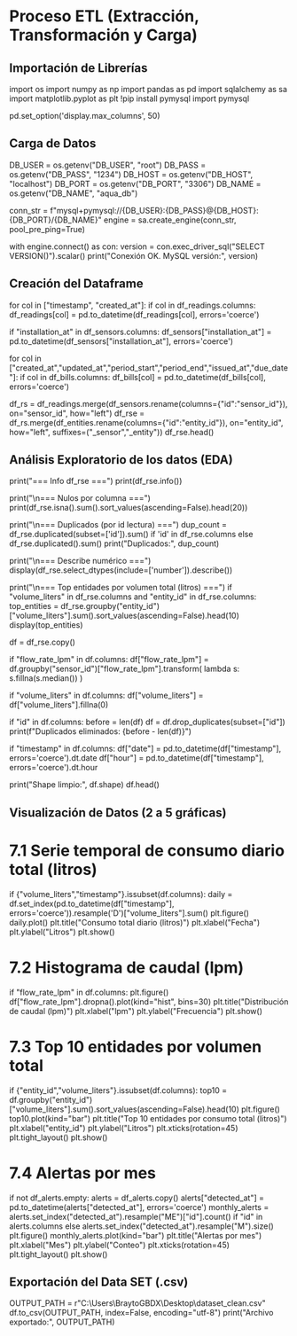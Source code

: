 # Proceso ETL (Extracción, Transformación y Carga)

## Importación de Librerías
import os
import numpy as np
import pandas as pd
import sqlalchemy as sa
import matplotlib.pyplot as plt
!pip install pymysql
import pymysql

pd.set_option('display.max_columns', 50)

## Carga de Datos
DB_USER = os.getenv("DB_USER", "root")
DB_PASS = os.getenv("DB_PASS", "1234")
DB_HOST = os.getenv("DB_HOST", "localhost")
DB_PORT = os.getenv("DB_PORT", "3306")
DB_NAME = os.getenv("DB_NAME", "aqua_db")

conn_str = f"mysql+pymysql://{DB_USER}:{DB_PASS}@{DB_HOST}:{DB_PORT}/{DB_NAME}"
engine = sa.create_engine(conn_str, pool_pre_ping=True)

with engine.connect() as con:
    version = con.exec_driver_sql("SELECT VERSION()").scalar()
print("Conexión OK. MySQL versión:", version)

## Creación del Dataframe
for col in ["timestamp", "created_at"]:
    if col in df_readings.columns:
        df_readings[col] = pd.to_datetime(df_readings[col], errors='coerce')

if "installation_at" in df_sensors.columns:
    df_sensors["installation_at"] = pd.to_datetime(df_sensors["installation_at"], errors='coerce')

for col in ["created_at","updated_at","period_start","period_end","issued_at","due_date"]:
    if col in df_bills.columns:
        df_bills[col] = pd.to_datetime(df_bills[col], errors='coerce')

df_rs = df_readings.merge(df_sensors.rename(columns={"id":"sensor_id"}), on="sensor_id", how="left")
df_rse = df_rs.merge(df_entities.rename(columns={"id":"entity_id"}), on="entity_id", how="left", suffixes=("_sensor","_entity"))
df_rse.head()

## Análisis Exploratorio de los datos (EDA)
print("=== Info df_rse ===")
print(df_rse.info())

print("\n=== Nulos por columna ===")
print(df_rse.isna().sum().sort_values(ascending=False).head(20))

print("\n=== Duplicados (por id lectura) ===")
dup_count = df_rse.duplicated(subset=['id']).sum() if 'id' in df_rse.columns else df_rse.duplicated().sum()
print("Duplicados:", dup_count)

print("\n=== Describe numérico ===")
display(df_rse.select_dtypes(include=['number']).describe())

print("\n=== Top entidades por volumen total (litros) ===")
if "volume_liters" in df_rse.columns and "entity_id" in df_rse.columns:
    top_entities = df_rse.groupby("entity_id")["volume_liters"].sum().sort_values(ascending=False).head(10)
    display(top_entities)

df = df_rse.copy()

if "flow_rate_lpm" in df.columns:
    df["flow_rate_lpm"] = df.groupby("sensor_id")["flow_rate_lpm"].transform(
        lambda s: s.fillna(s.median())
    )

if "volume_liters" in df.columns:
    df["volume_liters"] = df["volume_liters"].fillna(0)

if "id" in df.columns:
    before = len(df)
    df = df.drop_duplicates(subset=["id"])
    print(f"Duplicados eliminados: {before - len(df)}")

if "timestamp" in df.columns:
    df["date"] = pd.to_datetime(df["timestamp"], errors='coerce').dt.date
    df["hour"] = pd.to_datetime(df["timestamp"], errors='coerce').dt.hour

print("Shape limpio:", df.shape)
df.head()

## Visualización de Datos (2 a 5 gráficas)
# 7.1 Serie temporal de consumo diario total (litros)
if {"volume_liters","timestamp"}.issubset(df.columns):
    daily = df.set_index(pd.to_datetime(df["timestamp"], errors='coerce')).resample('D')["volume_liters"].sum()
    plt.figure()
    daily.plot()
    plt.title("Consumo total diario (litros)")
    plt.xlabel("Fecha")
    plt.ylabel("Litros")
    plt.show()

# 7.2 Histograma de caudal (lpm)
if "flow_rate_lpm" in df.columns:
    plt.figure()
    df["flow_rate_lpm"].dropna().plot(kind="hist", bins=30)
    plt.title("Distribución de caudal (lpm)")
    plt.xlabel("lpm")
    plt.ylabel("Frecuencia")
    plt.show()

# 7.3 Top 10 entidades por volumen total
if {"entity_id","volume_liters"}.issubset(df.columns):
    top10 = df.groupby("entity_id")["volume_liters"].sum().sort_values(ascending=False).head(10)
    plt.figure()
    top10.plot(kind="bar")
    plt.title("Top 10 entidades por consumo total (litros)")
    plt.xlabel("entity_id")
    plt.ylabel("Litros")
    plt.xticks(rotation=45)
    plt.tight_layout()
    plt.show()

# 7.4 Alertas por mes
if not df_alerts.empty:
    alerts = df_alerts.copy()
    alerts["detected_at"] = pd.to_datetime(alerts["detected_at"], errors='coerce')
    monthly_alerts = alerts.set_index("detected_at").resample("ME")["id"].count() if "id" in alerts.columns else alerts.set_index("detected_at").resample("M").size()
    plt.figure()
    monthly_alerts.plot(kind="bar")
    plt.title("Alertas por mes")
    plt.xlabel("Mes")
    plt.ylabel("Conteo")
    plt.xticks(rotation=45)
    plt.tight_layout()
    plt.show()

## Exportación del Data SET (.csv)
OUTPUT_PATH = r"C:\Users\BraytoGBDX\Desktop\dataset_clean.csv"
df.to_csv(OUTPUT_PATH, index=False, encoding="utf-8")
print("Archivo exportado:", OUTPUT_PATH)

